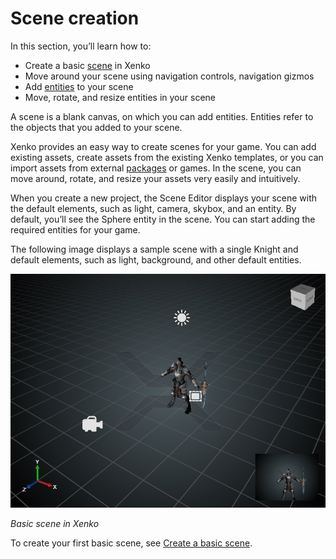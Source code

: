 # Scene creation

In this section, you’ll learn how to:

* Create a basic [scene](xref:scene) in Xenko
* Move around your scene using navigation controls, navigation gizmos
* Add [entities](xref:entity) to your scene
* Move, rotate, and resize entities in your scene

A scene is a blank canvas, on which you can add entities. Entities refer to the objects that you added to your scene. 

Xenko provides an easy way to create scenes for your game. You can add existing assets, create assets from the existing Xenko templates, or you can import assets from external [packages](xref:package) or games. In the scene, you can move around, rotate, and resize your assets very easily and intuitively.

When you create a new project, the Scene Editor displays your scene with the default elements, such as light, camera, skybox, and an entity. By default, you’ll see the Sphere entity in the scene. You can start adding the required entities for your game.

The following image displays a sample scene with a single Knight and default elements, such as light, background, and other default entities.

   ![Basic scene in Xenko](media/scene-creation-basic-scene-in-xenko.png)

   _Basic scene in Xenko_

To create your first basic scene, see [Create a basic scene](create-a-basic-scene.md).
